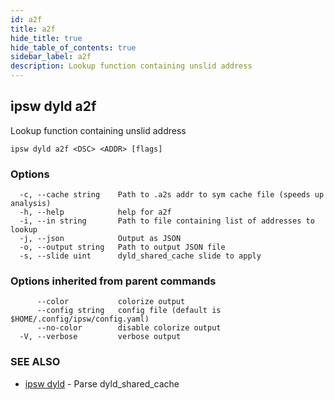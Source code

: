 ```yaml
---
id: a2f
title: a2f
hide_title: true
hide_table_of_contents: true
sidebar_label: a2f
description: Lookup function containing unslid address
---
```

## ipsw dyld a2f

Lookup function containing unslid address

```
ipsw dyld a2f <DSC> <ADDR> [flags]
```

### Options

```
  -c, --cache string    Path to .a2s addr to sym cache file (speeds up analysis)
  -h, --help            help for a2f
  -i, --in string       Path to file containing list of addresses to lookup
  -j, --json            Output as JSON
  -o, --output string   Path to output JSON file
  -s, --slide uint      dyld_shared_cache slide to apply
```

### Options inherited from parent commands

```
      --color           colorize output
      --config string   config file (default is $HOME/.config/ipsw/config.yaml)
      --no-color        disable colorize output
  -V, --verbose         verbose output
```

### SEE ALSO

* [ipsw dyld](/docs/cli/ipsw/dyld)	 - Parse dyld_shared_cache


